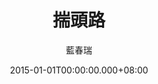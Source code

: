 ---
issue: 103
title: 揣頭路
author: 藍春瑞
date: 2015-01-01T00:00:00.000+08:00
topic: 懷想
difficulty: 4
wikidata: Q98095453
wikidata_link: https://www.wikidata.org/wiki/Q98095453
---